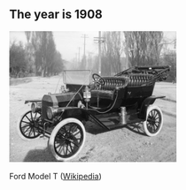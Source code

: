 ##  The year is 1908

<img src="resources/1910Ford-T.jpg" style="width:60%;height:60%"/>

Ford Model T ([Wikipedia](https://en.wikipedia.org/wiki/File:1910Ford-T.jpg))